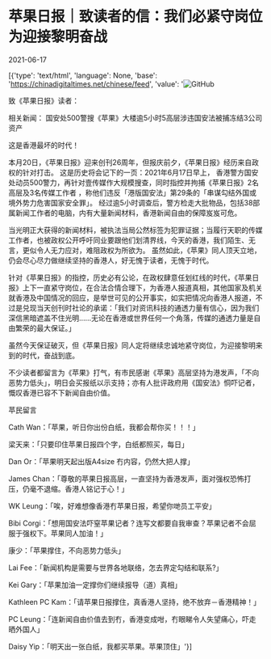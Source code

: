 # 苹果日报｜致读者的信：我们必紧守岗位为迎接黎明奋战

2021-06-17

[{'type': 'text/html', 'language': None, 'base': 'https://chinadigitaltimes.net/chinese/feed', 'value': '![GitHub](https://chinadigitaltimes.net/chinese/files/2021/06/image-1623916183900.png)

致《苹果日报》读者：

相关新闻： 国安处500警搜《苹果》大楼逾5小时5高层涉违国安法被捕冻结3公司资产

这是香港最坏的时代！

本月20日，《苹果日报》迎来创刊26周年，但报庆前夕，《苹果日报》经历来自政权的针对打击。 这是历史将会记下的一页：2021年6月17日早上， 香港警方国安处动员500警力，再针对壹传媒作大规模搜查，同时指控并拘捕《苹果日报》2名高层及3名传媒工作者 ，称他们违反「港版国安法」第29条的「串谋勾结外国或境外势力危害国家安全罪」。 经过逾5小时调查后，警方检走大批物品，包括38部属新闻工作者的电脑，内有大量新闻材料，香港新闻自由的保障岌岌可危。

当光明正大获得的新闻材料，被执法当局公然标签为犯罪证据；当履行天职的传媒工作者，也被政权公开呼吁同业要跟他们划清界线，今天的香港，我们陌生、无言，更似令人无力应对，难阻政权为所欲为。 虽然如此，《苹果》同人顶天立地，仍会尽心尽力做继续坚持的香港人，好无愧于读者，无愧于时代。

针对《苹果日报》的指控，历史必有公论，在政权肆意任划红线的时代，《苹果日报》上下一直紧守岗位，在合法合情合理下，为香港人报道真相，其他国家及机关就香港及中国情况的回应，是举世可见的公开事实，如实把情况向香港人报道，不过是兑现当天创刊时社论的承诺：「我们对资讯科技的通透力量有信心，因为我们深信黑暗遮盖不住光明……无论在香港或世界任何一个角落，传媒的通透力量是自由繁荣的最大保证。」

虽然今天保证破灭，但《苹果日报》同人定将继续忠诚地紧守岗位，为迎接黎明来到的时代，奋战到底。

不少读者都留言为《苹果》打气，有市民感谢《苹果》高层坚持为港发声，「不向恶势力低头」，明日会买报纸以示支持；亦有人批评政府用《国安法》恫吓记者，慨叹香港已容不下新闻自由价值。

苹民留言

Cath Wan：「苹果，听日你出份白纸，我都会帮你买！！！」

梁天来：「只要印住苹果日报四个字，白纸都照买，每日」

Dan Or：「苹果明天起出版A4size 冇内容，仍然大把人撑」

James Chan：「尊敬的苹果日报高层，一直坚持为香港发声，面对强权恐怖打压，仍毫不退缩。香港人铭记于心！」

WK Leung：「唉，好难想像香港冇苹果日报，希望你哋员工平安」

Bibi Corgi：「想用国安法吓窒苹果记者？连写文都要自我审查？苹果记者不会屈服于强权下。苹果同人加油！」

康少：「苹果撑住，不向恶势力低头」

Lai Fee：「新闻机构是需要与世界各地联络，怎去界定勾结和联系?」

Kei Gary：「苹果加油一定撑你们继续报导（道）真相」

Kathleen PC Kam：「请苹果日报撑住，真香港人坚持，绝不放弃－香港精神！」

PC Leung：「连新闻自由价值去到冇，香港变成咁，冇眼睇令人失望痛心，吓走晒外国人」

Daisy Yip：「明天出一张白纸，我都买苹果。苹果顶住」'}]
